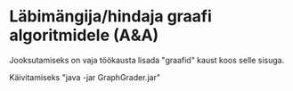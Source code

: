 # Läbimängija/hindaja graafi algoritmidele (A&A)

Jooksutamiseks on vaja töökausta lisada "graafid" kaust koos selle sisuga.

Käivitamiseks "java -jar GraphGrader.jar"
